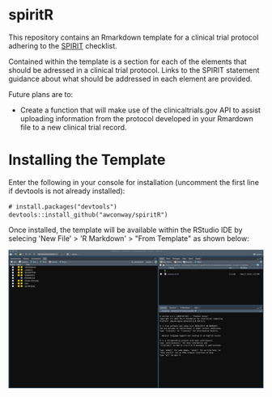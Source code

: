 # spiritR

This repository contains an Rmarkdown template for a clinical trial protocol adhering to the [SPIRIT](http://www.spirit-statement.org/) checklist.

Contained within the template is a section for each of the elements that should be adressed in a clinical trial protocol. Links to the SPIRIT statement guidance about what should be addressed in each element are provided.

Future plans are to:

* Create a function that will make use of the clinicaltrials.gov API to assist uploading information from the protocol developed in your Rmardown file to a new clinical trial record. 


# Installing the Template

Enter the following in your console for installation (uncomment the first line if devtools is not already installed):

    # install.packages("devtools")
    devtools::install_github("awconway/spiritR")

  
Once installed, the template will be available within the RStudio IDE by selecing 'New File' > 'R Markdown' > "From Template" as shown below:
  
  
  ![](Screen-Recording.gif)
  